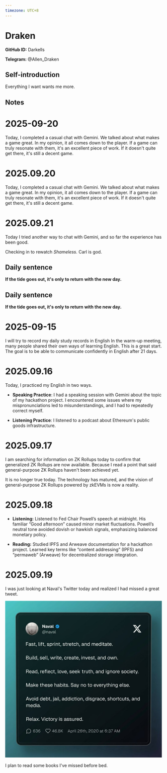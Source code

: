 ```yaml
---
timezone: UTC+8
---
```


# Draken

**GitHub ID:** Darkells

**Telegram:** @Allen_Draken

## Self-introduction

Everything I want wants me more.

## Notes
<!-- Content_START -->
# 2025-09-20
<!-- DAILY_CHECKIN_2025-09-20_START -->
Today, I completed a casual chat with Gemini. We talked about what makes a game great. In my opinion, it all comes down to the player. If a game can truly resonate with them, it's an excellent piece of work. If it doesn't quite get there, it's still a decent game.


# 2025.09.20
<!-- DAILY_CHECKIN_2025-09-20_START -->
Today, I completed a casual chat with Gemini. We talked about what makes a game great. In my opinion, it all comes down to the player. If a game can truly resonate with them, it's an excellent piece of work. If it doesn't quite get there, it's still a decent game.


# 2025.09.21
<!-- DAILY_CHECKIN_2025-09-21_START -->
Today I tried another way to chat with Gemini, and so far the experience has been good.

Checking in to rewatch _Shameless._ Carl is god.
<!-- DAILY_CHECKIN_2025-09-21_END -->
<!-- Content_END -->
## **Daily sentence**

**If the tide goes out, it's only to return with the new day.**
<!-- DAILY_CHECKIN_2025-09-20_END -->
<!-- Content_END -->
## **Daily sentence**

**If the tide goes out, it's only to return with the new day.**
<!-- DAILY_CHECKIN_2025-09-20_END -->

# 2025-09-15
<!-- DAILY_CHECKIN_2025-09-15_START -->
I will try to record my daily study records in English
In the warm-up meeting, many people shared their own ways of learning English. This is a great start. The goal is to be able to communicate confidently in English after 21 days.
<!-- DAILY_CHECKIN_2025-09-15_END -->


# 2025.09.16
<!-- DAILY_CHECKIN_2025-09-16_START -->
Today, I practiced my English in two ways.

-   **Speaking Practice**: I had a speaking session with Gemini about the topic of my hackathon project. I encountered some issues where my mispronunciations led to misunderstandings, and I had to repeatedly correct myself.
    
-   **Listening Practice**: I listened to a podcast about Ethereum's public goods infrastructure.
<!-- DAILY_CHECKIN_2025-09-16_END -->


# 2025.09.17
<!-- DAILY_CHECKIN_2025-09-17_START -->
I am searching for information on ZK Rollups today to confirm that generalized ZK Rollups are now available. Because I read a point that said general-purpose ZK Rollups haven't been achieved yet.

It is no longer true today. The technology has matured, and the vision of general-purpose ZK Rollups powered by zkEVMs is now a reality.
<!-- DAILY_CHECKIN_2025-09-17_END -->


# 2025.09.18
<!-- DAILY_CHECKIN_2025-09-18_START -->
-   **Listening:** Listened to Fed Chair Powell’s speech at midnight. His familiar “Good afternoon” caused minor market fluctuations. Powell’s neutral tone avoided dovish or hawkish signals, emphasizing balanced monetary policy.
    
-   **Reading:** Studied IPFS and Arweave documentation for a hackathon project. Learned key terms like “content addressing” (IPFS) and “permaweb” (Arweave) for decentralized storage integration.
<!-- DAILY_CHECKIN_2025-09-18_END -->


# 2025.09.19
<!-- DAILY_CHECKIN_2025-09-19_START -->
I was just looking at Naval's Twitter today and realized I had missed a great tweet.

![G0jSLRsaQAAPVop.jpg](https://raw.githubusercontent.com/IntensiveCoLearning/english_3rd/main/assets/Darkells/images/2025-09-19-1758290503594-G0jSLRsaQAAPVop.jpg)

I plan to read some books I've missed before bed.
<!-- DAILY_CHECKIN_2025-09-19_END -->
<!-- Content_END -->
